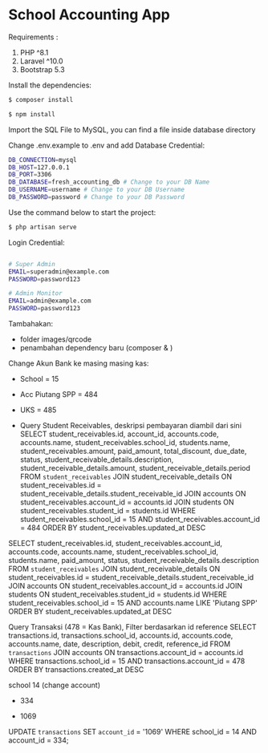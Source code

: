 # School Accounting App

Requirements :

1. PHP ^8.1
2. Laravel ^10.0
3. Bootstrap 5.3

Install the dependencies:

```bash
$ composer install
```

```bash
$ npm install
```

Import the SQL File to MySQL, you can find a file inside database directory

Change .env.example to .env and add Database Credential:

```bash
DB_CONNECTION=mysql
DB_HOST=127.0.0.1
DB_PORT=3306
DB_DATABASE=fresh_accounting_db # Change to your DB Name
DB_USERNAME=username # Change to your DB Username
DB_PASSWORD=password # Change to your DB Password
```

Use the command below to start the project:

```bash
$ php artisan serve
```

Login Credential:

```bash

# Super Admin
EMAIL=superadmin@example.com
PASSWORD=password123

# Admin Monitor
EMAIL=admin@example.com
PASSWORD=password123
```

Tambahakan:
- folder images/qrcode
- penambahan dependency baru (composer & )


Change Akun Bank ke masing masing kas:
- School = 15
- Acc Piutang SPP = 484
- UKS = 485

- Query Student Receivables, deskripsi pembayaran diambil dari sini
SELECT student_receivables.id, account_id, accounts.code, accounts.name, student_receivables.school_id, students.name, student_receivables.amount, paid_amount, total_discount, due_date, status, student_receivable_details.description, student_receivable_details.amount, student_receivable_details.period
FROM `student_receivables`
JOIN student_receivable_details ON student_receivables.id = student_receivable_details.student_receivable_id
JOIN accounts ON student_receivables.account_id = accounts.id
JOIN students ON student_receivables.student_id = students.id
WHERE student_receivables.school_id = 15
AND student_receivables.account_id = 484
ORDER BY student_receivables.updated_at DESC

SELECT student_receivables.id, student_receivables.account_id, accounts.code, accounts.name, student_receivables.school_id, students.name, paid_amount, status, student_receivable_details.description
FROM `student_receivables`
JOIN student_receivable_details ON student_receivables.id = student_receivable_details.student_receivable_id
JOIN accounts ON student_receivables.account_id = accounts.id
JOIN students ON student_receivables.student_id = students.id
WHERE student_receivables.school_id = 15
AND accounts.name LIKE 'Piutang SPP'
ORDER BY student_receivables.updated_at DESC

Query Transaksi (478 = Kas Bank), Filter berdasarkan id reference
SELECT transactions.id, transactions.school_id, accounts.id, accounts.code, accounts.name, date, description, debit, credit, reference_id
FROM `transactions`
JOIN accounts ON transactions.account_id = accounts.id
WHERE transactions.school_id = 15
AND transactions.account_id = 478
ORDER BY transactions.created_at DESC


school 14 (change account)
- 334
+ 1069

UPDATE `transactions`
SET `account_id` = '1069'
WHERE school_id = 14
AND account_id = 334;